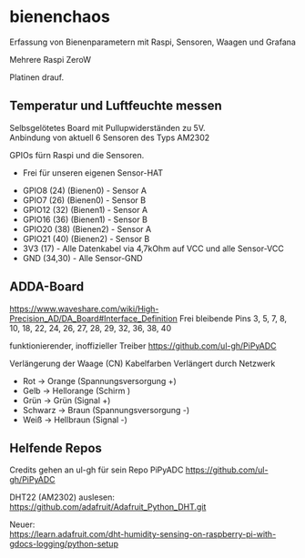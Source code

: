 # bienenchaos
Erfassung von Bienenparametern mit Raspi, Sensoren, Waagen und Grafana

Mehrere Raspi ZeroW

Platinen drauf.

## Temperatur und Luftfeuchte messen

Selbsgelötetes Board mit Pullupwiderständen zu 5V.  
Anbindung von aktuell 6 Sensoren des Typs AM2302

GPIOs fürn Raspi und die Sensoren.
- Frei für unseren eigenen Sensor-HAT
* GPIO8 (24)   (Bienen0) - Sensor A
* GPIO7 (26)   (Bienen0) - Sensor B
* GPIO12 (32)   (Bienen1) - Sensor A
* GPIO16 (36)   (Bienen1) - Sensor B
* GPIO20 (38)   (Bienen2) - Sensor A
* GPIO21 (40)   (Bienen2) - Sensor B
* 3V3 (17) - Alle Datenkabel via 4,7kOhm auf VCC und alle Sensor-VCC
* GND (34,30) - Alle Sensor-GND



## ADDA-Board
https://www.waveshare.com/wiki/High-Precision_AD/DA_Board#Interface_Definition
Frei bleibende Pins
3, 5, 7, 8, 10, 18, 22, 24, 26, 27, 28, 29, 32, 36, 38, 40

funktionierender, inoffizieller Treiber
https://github.com/ul-gh/PiPyADC


Verlängerung der Waage (CN) Kabelfarben
Verlängert durch Netzwerk
* Rot -> Orange  (Spannungsversorgung +)
* Gelb -> Hellorange  (Schirm )
* Grün -> Grün   (Signal +)
* Schwarz -> Braun  (Spannungsversorgung -)
* Weiß -> Hellbraun (Signal -)


## Helfende Repos

Credits gehen an ul-gh für sein Repo PiPyADC
https://github.com/ul-gh/PiPyADC

DHT22 (AM2302) auslesen:  
https://github.com/adafruit/Adafruit_Python_DHT.git

Neuer:  
https://learn.adafruit.com/dht-humidity-sensing-on-raspberry-pi-with-gdocs-logging/python-setup
